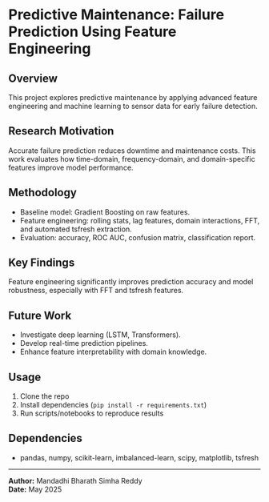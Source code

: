 # Predictive Maintenance: Failure Prediction Using Feature Engineering

## Overview

This project explores predictive maintenance by applying advanced feature engineering and machine learning to sensor data for early failure detection.

## Research Motivation

Accurate failure prediction reduces downtime and maintenance costs. This work evaluates how time-domain, frequency-domain, and domain-specific features improve model performance.

## Methodology

- Baseline model: Gradient Boosting on raw features.
- Feature engineering: rolling stats, lag features, domain interactions, FFT, and automated tsfresh extraction.
- Evaluation: accuracy, ROC AUC, confusion matrix, classification report.

## Key Findings

Feature engineering significantly improves prediction accuracy and model robustness, especially with FFT and tsfresh features.

## Future Work

- Investigate deep learning (LSTM, Transformers).
- Develop real-time prediction pipelines.
- Enhance feature interpretability with domain knowledge.

## Usage

1. Clone the repo
2. Install dependencies (`pip install -r requirements.txt`)
3. Run scripts/notebooks to reproduce results

## Dependencies

- pandas, numpy, scikit-learn, imbalanced-learn, scipy, matplotlib, tsfresh

---

**Author:** Mandadhi Bharath Simha Reddy  
**Date:** May 2025
